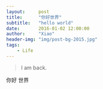 ```yaml
---
layout:     post
title:      "你好世界"
subtitle:   "hello world"
date:       2016-01-02 12:00:00
author:     "Xiao"
header-img: "img/post-bg-2015.jpg"
tags:
    - Life
---
```


>I am back.

你好 世界
